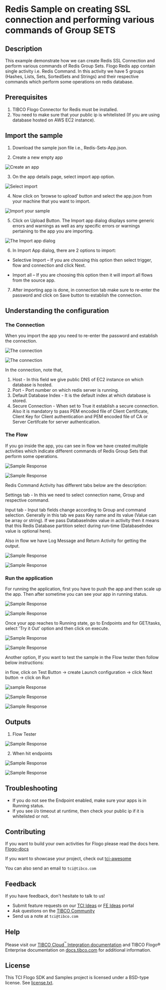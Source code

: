 # Redis Sample on creating SSL connection and performing various commands of Group SETS


## Description

This example demonstrate how we can create Redis SSL Connection and perform various commands of Redis Group Sets.
Flogo Redis app contain single activity i.e. Redis Command. In this activity we have 5 groups (Hashes, Lists, Sets, SortedSets and Strings) and their respective commands which perform some operations on redis database. 

## Prerequisites

1. TIBCO Flogo Connector for Redis must be installed.
2. You need to make sure that your public ip is whitelisted (If you are using database hosted on AWS EC2 instance).

## Import the sample

1. Download the sample json file i.e., Redis-Sets-App.json.

2. Create a new empty app

![Create an app](../../../import-screenshots/Redis_screenshot/1.png)

3. On the app details page, select import app option.

![Select import](../../../import-screenshots/Redis_screenshot/2.png)

4. Now click on ‘browse to upload’ button and select the app.json from your machine that you want to import.

![Import your sample](../../../import-screenshots/Redis_screenshot/3.png)

5. Click on Upload Button. The Import app dialog displays some generic errors and warnings as well as any specific errors or warnings pertaining to the app you are importing.

![The Import app dialog](../../../import-screenshots/Redis_screenshot/4.png)

6. In Import App dialog, there are 2 options to import:

* Selective Import – If you are choosing this option then select trigger, flow and connection and click Next.

* Import all – If you are choosing this option then it will import all flows from the source app.

7. After importing app is done, in connection tab make sure to re-enter the password and click on Save button to establish the connection.

## Understanding the configuration

### The Connection

When you import the app you need to re-enter the password and establish the connection.

![The connection](../../../import-screenshots/Redis_screenshot/5.png)

![The connection](../../../import-screenshots/Redis_screenshot/6.png)

In the connection, note that,
1. Host - In this field we give public DNS of EC2 instance on which database is hosted.
2. Port - Port number on which redis server is running.
3. Default Database Index - It is the default index at which database is stored.
4. Secure Connection - When set to True it establish a secure connection. 
Also it is mandatory to pass PEM encoded file of Client Certificate, Client Key for Client authentication and PEM encoded file of CA or Server Certifcate for server authentication.

### The Flow

If you go inside the app, you can see in flow we have created multiple activities which indicate different commands of Redis Group Sets that perform some operations.

![Sample Response](../../../import-screenshots/Redis_screenshot/7.png)

![Sample Response](../../../import-screenshots/Redis_screenshot/8.png)

Redis Command Activity has different tabs below are the description:

Settings tab - In this we need to select connection name, Group and respective command.

Input tab - Input tab fields change according to Group and command selection. Generally in this tab we pass Key name and its value (Value can be array or string).
If we pass DatabaseIndex value in activity then it means that this Redis Database partition select during run-time (DatabaseIndex value is optional here).

Also in flow we have Log Message and Return Activity for getting the output.

![Sample Response](../../../import-screenshots/Redis_screenshot/9.png)

![Sample Response](../../../import-screenshots/Redis_screenshot/10.png)

### Run the application

For running the application, first you have to push the app and then scale up the app.
Then after sometime you can see your app in running status.

![Sample Response](../../../import-screenshots/Redis_screenshot/11.png)

![Sample Response](../../../import-screenshots/Redis_screenshot/12.png)

Once your app reaches to Running state, go to Endpoints and for GET/tasks, select 'Try it Out’ option and then click on execute.

![Sample Response](../../../import-screenshots/Redis_screenshot/13.png)

![Sample Response](../../../import-screenshots/Redis_screenshot/14.png)

Another option, If you want to test the sample in the Flow tester then follow below instructions:
 
in flow, click on Test Button -> create Launch configuration -> click Next button -> click on Run

![sample Response](../../../import-screenshots/Redis_screenshot/15.png)

![Sample Response](../../../import-screenshots/Redis_screenshot/16.png)

![Sample Response](../../../import-screenshots/Redis_screenshot/17.png)

## Outputs

1. Flow Tester

![Sample Response](../../../import-screenshots/Redis_screenshot/18.png)

2. When hit endpoints

![Sample Response](../../../import-screenshots/Redis_screenshot/19.png)

![Sample Response](../../../import-screenshots/Redis_screenshot/20.png)


## Troubleshooting

* If you do not see the Endpoint enabled, make sure your apps is in Running status.
* If you see i/o timeout at runtime, then check your public ip if it is whitelisted or not.

## Contributing

If you want to build your own activities for Flogo please read the docs here. [Flogo-docs](https://tibcosoftware.github.io/flogo/)

If you want to showcase your project, check out [tci-awesome](https://github.com/TIBCOSoftware/tci-awesome)

You can also send an email to `tci@tibco.com`

## Feedback

If you have feedback, don't hesitate to talk to us!

* Submit feature requests on our [TCI Ideas](https://ideas.tibco.com/?project=TCI) or [FE Ideas](https://ideas.tibco.com/?project=FE) portal
* Ask questions on the [TIBCO Community](https://community.tibco.com/answers/product/344006)
* Send us a note at `tci@tibco.com`

## Help

Please visit our [TIBCO Cloud<sup>&trade;</sup> Integration documentation](https://integration.cloud.tibco.com/docs/) and TIBCO Flogo® Enterprise documentation on [docs.tibco.com](https://docs.tibco.com/) for additional information.

## License

This TCI Flogo SDK and Samples project is licensed under a BSD-type license. See [license.txt](license.txt).

